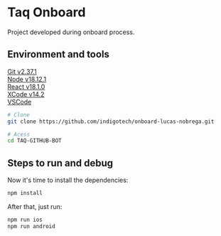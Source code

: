 # Taq Onboard 

Project developed during onboard process.
## Environment and tools

[Git v2.37.1](https://git-scm.com/)</br> 
[Node v18.12.1](https://nodejs.org/en/)</br>
[React v18.1.0](https://reactjs.org/)</br>
[XCode v14.2](https://developer.apple.com/xcode/)</br>
[VSCode](https://code.visualstudio.com/)

```bash
# Clone
git clone https://github.com/indigotech/onboard-lucas-nobrega.git

# Acess
cd TAQ-GITHUB-BOT
```
## Steps to run and debug

Now it's time to install the dependencies:

```bash
npm install
```

After that, just run:

```bash
npm run ios
npm run android
```